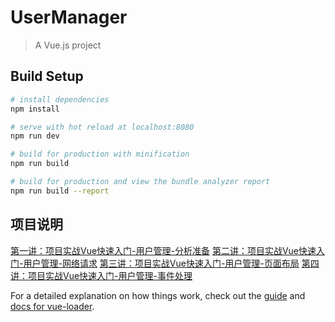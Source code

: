 # UserManager

> A Vue.js project

## Build Setup

``` bash
# install dependencies
npm install

# serve with hot reload at localhost:8080
npm run dev

# build for production with minification
npm run build

# build for production and view the bundle analyzer report
npm run build --report
```

## 项目说明

[第一讲：项目实战Vue快速入门-用户管理-分析准备](http://www.yusian.com/bbs/thread-11196-1-1.html)
[第二讲：项目实战Vue快速入门-用户管理-网络请求](http://www.yusian.com/bbs/thread-11197-1-1.html)
[第三讲：项目实战Vue快速入门-用户管理-页面布局](http://www.yusian.com/bbs/thread-11199-1-1.html)
[第四讲：项目实战Vue快速入门-用户管理-事件处理](http://www.yusian.com/bbs/thread-11200-1-1.html)

For a detailed explanation on how things work, check out the [guide](http://vuejs-templates.github.io/webpack/) and [docs for vue-loader](http://vuejs.github.io/vue-loader).
